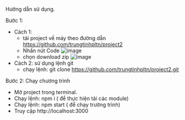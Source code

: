 Hướng dẫn sử dụng.

Bước 1:

* Cách 1:
  - tải project về máy theo đường dẫn https://github.com/trungtinhpltn/project2
  - Nhấn nút Code 
  ![image](https://user-images.githubusercontent.com/64420667/122922839-3ef51d00-d38e-11eb-86cb-975441b7ff5a.png)
  - chọn download zip
  ![image](https://user-images.githubusercontent.com/64420667/122923008-6ba93480-d38e-11eb-8189-bc58195dc604.png)
* Cách 2: sử dụng lệnh git
  - chạy lệnh: git clone https://github.com/trungtinhpltn/project2.git

Bước 2: Chạy chương trình
 - Mở project trong terminal.
 - Chạy lệnh: npm i ( để thực hiện tải các module)
 - Chạy lệnh: npm start ( để chạy trường trình)
 - Truy cập http://localhost:3000


